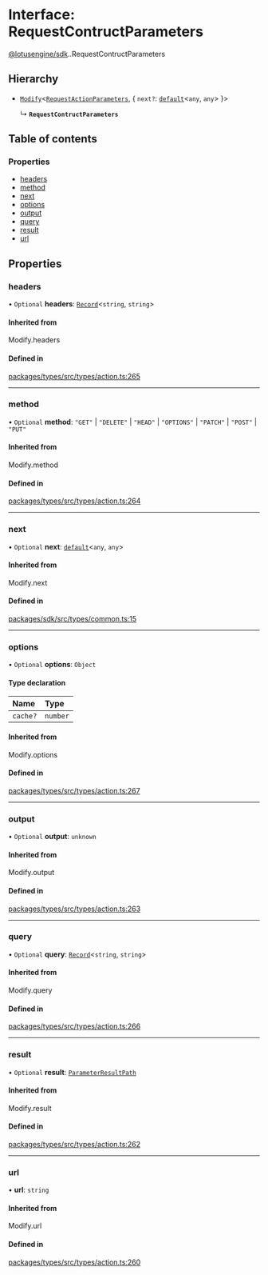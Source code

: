 # Interface: RequestContructParameters

[@lotusengine/sdk](../wiki/@lotusengine.sdk).[<internal>](../wiki/@lotusengine.sdk.%3Cinternal%3E).RequestContructParameters

## Hierarchy

- [`Modify`](../wiki/@lotusengine.sdk.%3Cinternal%3E#modify)<[`RequestActionParameters`](../wiki/@lotusengine.sdk.%3Cinternal%3E.RequestActionParameters), { `next?`: [`default`](../wiki/@lotusengine.sdk.%3Cinternal%3E.default)<`any`, `any`\>  }\>

  ↳ **`RequestContructParameters`**

## Table of contents

### Properties

- [headers](../wiki/@lotusengine.sdk.%3Cinternal%3E.RequestContructParameters#headers)
- [method](../wiki/@lotusengine.sdk.%3Cinternal%3E.RequestContructParameters#method)
- [next](../wiki/@lotusengine.sdk.%3Cinternal%3E.RequestContructParameters#next)
- [options](../wiki/@lotusengine.sdk.%3Cinternal%3E.RequestContructParameters#options)
- [output](../wiki/@lotusengine.sdk.%3Cinternal%3E.RequestContructParameters#output)
- [query](../wiki/@lotusengine.sdk.%3Cinternal%3E.RequestContructParameters#query)
- [result](../wiki/@lotusengine.sdk.%3Cinternal%3E.RequestContructParameters#result)
- [url](../wiki/@lotusengine.sdk.%3Cinternal%3E.RequestContructParameters#url)

## Properties

### headers

• `Optional` **headers**: [`Record`](../wiki/@lotusengine.sdk.%3Cinternal%3E#record)<`string`, `string`\>

#### Inherited from

Modify.headers

#### Defined in

[packages/types/src/types/action.ts:265](https://github.com/lotusengine/sdk/blob/f1f5297/packages/types/src/types/action.ts#L265)

___

### method

• `Optional` **method**: ``"GET"`` \| ``"DELETE"`` \| ``"HEAD"`` \| ``"OPTIONS"`` \| ``"PATCH"`` \| ``"POST"`` \| ``"PUT"``

#### Inherited from

Modify.method

#### Defined in

[packages/types/src/types/action.ts:264](https://github.com/lotusengine/sdk/blob/f1f5297/packages/types/src/types/action.ts#L264)

___

### next

• `Optional` **next**: [`default`](../wiki/@lotusengine.sdk.%3Cinternal%3E.default)<`any`, `any`\>

#### Inherited from

Modify.next

#### Defined in

[packages/sdk/src/types/common.ts:15](https://github.com/lotusengine/sdk/blob/f1f5297/packages/sdk/src/types/common.ts#L15)

___

### options

• `Optional` **options**: `Object`

#### Type declaration

| Name | Type |
| :------ | :------ |
| `cache?` | `number` |

#### Inherited from

Modify.options

#### Defined in

[packages/types/src/types/action.ts:267](https://github.com/lotusengine/sdk/blob/f1f5297/packages/types/src/types/action.ts#L267)

___

### output

• `Optional` **output**: `unknown`

#### Inherited from

Modify.output

#### Defined in

[packages/types/src/types/action.ts:263](https://github.com/lotusengine/sdk/blob/f1f5297/packages/types/src/types/action.ts#L263)

___

### query

• `Optional` **query**: [`Record`](../wiki/@lotusengine.sdk.%3Cinternal%3E#record)<`string`, `string`\>

#### Inherited from

Modify.query

#### Defined in

[packages/types/src/types/action.ts:266](https://github.com/lotusengine/sdk/blob/f1f5297/packages/types/src/types/action.ts#L266)

___

### result

• `Optional` **result**: [`ParameterResultPath`](../wiki/@lotusengine.sdk.%3Cinternal%3E#parameterresultpath)

#### Inherited from

Modify.result

#### Defined in

[packages/types/src/types/action.ts:262](https://github.com/lotusengine/sdk/blob/f1f5297/packages/types/src/types/action.ts#L262)

___

### url

• **url**: `string`

#### Inherited from

Modify.url

#### Defined in

[packages/types/src/types/action.ts:260](https://github.com/lotusengine/sdk/blob/f1f5297/packages/types/src/types/action.ts#L260)
